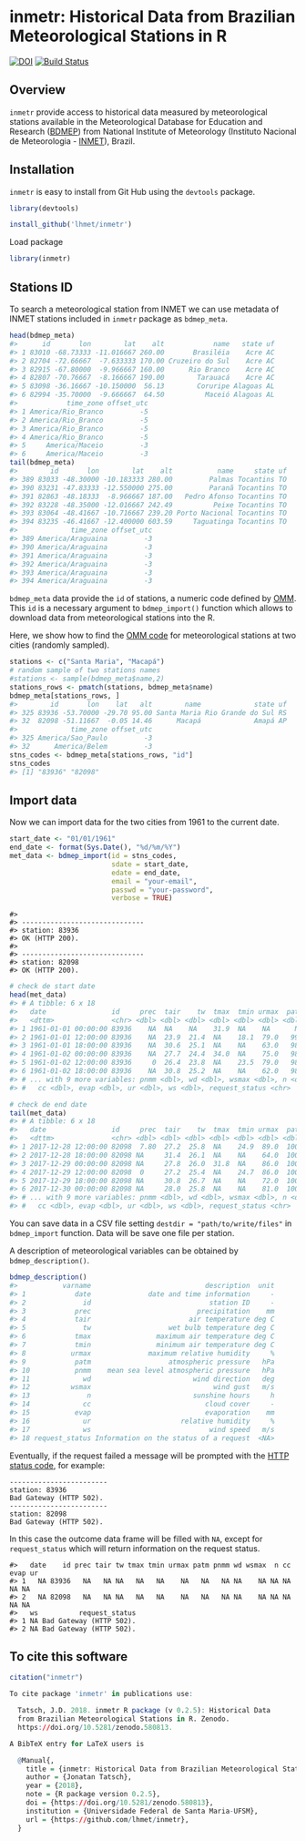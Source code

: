 inmetr: Historical Data from Brazilian Meteorological Stations in R
================

<!-- README.md is generated from README.Rmd. Please edit that file -->
[![DOI](https://zenodo.org/badge/DOI/10.5281/zenodo.580813.svg)](https://doi.org/10.5281/zenodo.580813) [![Build Status](https://travis-ci.org/lhmet/inmetr.svg?branch=master)](https://travis-ci.org/lhmet/inmetr)

Overview
--------

`inmetr` provide access to historical data measured by meteorological stations available in the Meteorological Database for Education and Research ([BDMEP](http://www.inmet.gov.br/projetos/rede/pesquisa/)) from National Institute of Meteorology (Instituto Nacional de Meteorologia - [INMET](http://www.inmet.gov.br)), Brazil.

Installation
------------

`inmetr` is easy to install from Git Hub using the `devtools` package.

``` r
library(devtools)
```

``` r
install_github('lhmet/inmetr')
```

Load package

``` r
library(inmetr)
```

Stations ID
-----------

To search a meteorological station from INMET we can use metadata of INMET stations included in `inmetr` package as `bdmep_meta`.

``` r
head(bdmep_meta)
#>      id       lon        lat    alt            name   state uf
#> 1 83010 -68.73333 -11.016667 260.00       Brasiléia    Acre AC
#> 2 82704 -72.66667  -7.633333 170.00 Cruzeiro do Sul    Acre AC
#> 3 82915 -67.80000  -9.966667 160.00      Rio Branco    Acre AC
#> 4 82807 -70.76667  -8.166667 190.00        Tarauacá    Acre AC
#> 5 83098 -36.16667 -10.150000  56.13        Coruripe Alagoas AL
#> 6 82994 -35.70000  -9.666667  64.50          Maceió Alagoas AL
#>            time_zone offset_utc
#> 1 America/Rio_Branco         -5
#> 2 America/Rio_Branco         -5
#> 3 America/Rio_Branco         -5
#> 4 America/Rio_Branco         -5
#> 5     America/Maceio         -3
#> 6     America/Maceio         -3
tail(bdmep_meta)
#>        id       lon        lat    alt           name     state uf
#> 389 83033 -48.30000 -10.183333 280.00         Palmas Tocantins TO
#> 390 83231 -47.83333 -12.550000 275.00         Paranã Tocantins TO
#> 391 82863 -48.18333  -8.966667 187.00   Pedro Afonso Tocantins TO
#> 392 83228 -48.35000 -12.016667 242.49          Peixe Tocantins TO
#> 393 83064 -48.41667 -10.716667 239.20 Porto Nacional Tocantins TO
#> 394 83235 -46.41667 -12.400000 603.59     Taguatinga Tocantins TO
#>             time_zone offset_utc
#> 389 America/Araguaina         -3
#> 390 America/Araguaina         -3
#> 391 America/Araguaina         -3
#> 392 America/Araguaina         -3
#> 393 America/Araguaina         -3
#> 394 America/Araguaina         -3
```

`bdmep_meta` data provide the `id` of stations, a numeric code defined by [OMM](http://www.wmo.int/pages/prog/www/ois/volume-a/StationIDs_Global_1509.pdf). This `id` is a necessary argument to `bdmep_import()` function which allows to download data from meteorological stations into the R.

Here, we show how to find the [OMM code](http://www.wmo.int/pages/prog/www/ois/volume-a/StationIDs_Global_1509.pdf) for meteorological stations at two cities (randomly sampled).

``` r
stations <- c("Santa Maria", "Macapá")
# random sample of two stations names 
#stations <- sample(bdmep_meta$name,2)
stations_rows <- pmatch(stations, bdmep_meta$name)
bdmep_meta[stations_rows, ]
#>        id       lon    lat   alt        name             state uf
#> 325 83936 -53.70000 -29.70 95.00 Santa Maria Rio Grande do Sul RS
#> 32  82098 -51.11667  -0.05 14.46      Macapá             Amapá AP
#>             time_zone offset_utc
#> 325 America/Sao_Paulo         -3
#> 32      America/Belem         -3
stns_codes <- bdmep_meta[stations_rows, "id"] 
stns_codes
#> [1] "83936" "82098"
```

Import data
-----------

Now we can import data for the two cities from 1961 to the current date.

``` r
start_date <- "01/01/1961"
end_date <- format(Sys.Date(), "%d/%m/%Y")
met_data <- bdmep_import(id = stns_codes,
                         sdate = start_date, 
                         edate = end_date, 
                         email = "your-email",
                         passwd = "your-password",
                         verbose = TRUE)
```

    #> 
    #> ------------------------------
    #> station: 83936
    #> OK (HTTP 200).
    #> 
    #> ------------------------------
    #> station: 82098
    #> OK (HTTP 200).

``` r
# check de start date
head(met_data)
#> # A tibble: 6 x 18
#>   date                id     prec  tair    tw  tmax  tmin urmax  patm
#>   <dttm>              <chr> <dbl> <dbl> <dbl> <dbl> <dbl> <dbl> <dbl>
#> 1 1961-01-01 00:00:00 83936    NA  NA    NA    31.9  NA    NA      NA
#> 2 1961-01-01 12:00:00 83936    NA  23.9  21.4  NA    18.1  79.0   990
#> 3 1961-01-01 18:00:00 83936    NA  30.6  25.1  NA    NA    63.0   988
#> 4 1961-01-02 00:00:00 83936    NA  27.7  24.4  34.0  NA    75.0   986
#> 5 1961-01-02 12:00:00 83936     0  26.4  23.8  NA    23.5  79.0   989
#> 6 1961-01-02 18:00:00 83936    NA  30.8  25.2  NA    NA    62.0   989
#> # ... with 9 more variables: pnmm <dbl>, wd <dbl>, wsmax <dbl>, n <dbl>,
#> #   cc <dbl>, evap <dbl>, ur <dbl>, ws <dbl>, request_status <chr>
```

``` r
# check de end date
tail(met_data)
#> # A tibble: 6 x 18
#>   date                id     prec  tair    tw  tmax  tmin urmax  patm
#>   <dttm>              <chr> <dbl> <dbl> <dbl> <dbl> <dbl> <dbl> <dbl>
#> 1 2017-12-28 12:00:00 82098  7.80  27.2  25.8  NA    24.9  89.0  1009
#> 2 2017-12-28 18:00:00 82098 NA     31.4  26.1  NA    NA    64.0  1007
#> 3 2017-12-29 00:00:00 82098 NA     27.8  26.0  31.8  NA    86.0  1008
#> 4 2017-12-29 12:00:00 82098  0     27.2  25.4  NA    24.7  86.0  1009
#> 5 2017-12-29 18:00:00 82098 NA     30.8  26.7  NA    NA    72.0  1006
#> 6 2017-12-30 00:00:00 82098 NA     28.0  25.8  NA    NA    81.0  1008
#> # ... with 9 more variables: pnmm <dbl>, wd <dbl>, wsmax <dbl>, n <dbl>,
#> #   cc <dbl>, evap <dbl>, ur <dbl>, ws <dbl>, request_status <chr>
```

You can save data in a CSV file setting `destdir = "path/to/write/files"` in `bdmep_import` function. Data will be save one file per station.

A description of meteorological variables can be obtained by `bdmep_description()`.

``` r
bdmep_description()
#>           varname                            description  unit
#> 1            date              date and time information     -
#> 2              id                             station ID     -
#> 3            prec                          precipitation    mm
#> 4            tair                        air temperature deg C
#> 5              tw                   wet bulb temperature deg C
#> 6            tmax                maximum air temperature deg C
#> 7            tmin                minimum air temperature deg C
#> 8           urmax              maximum relative humidity     %
#> 9            patm                   atmospheric pressure   hPa
#> 10           pnmm    mean sea level atmospheric pressure   hPa
#> 11             wd                         wind direction   deg
#> 12          wsmax                              wind gust   m/s
#> 13              n                         sunshine hours     h
#> 14             cc                            cloud cover     -
#> 15           evap                            evaporation    mm
#> 16             ur                      relative humidity     %
#> 17             ws                             wind speed   m/s
#> 18 request_status Information on the status of a request  <NA>
```

Eventually, if the request failed a message will be prompted with the [HTTP status code](https://en.wikipedia.org/wiki/List_of_HTTP_status_codes), for example:

    ------------------------
    station: 83936
    Bad Gateway (HTTP 502).
    ------------------------
    station: 82098
    Bad Gateway (HTTP 502).

In this case the outcome data frame will be filled with `NA`, except for `request_status` which will return information on the request status.

    #>   date    id prec tair tw tmax tmin urmax patm pnmm wd wsmax  n cc evap ur
    #> 1   NA 83936   NA   NA NA   NA   NA    NA   NA   NA NA    NA NA NA   NA NA
    #> 2   NA 82098   NA   NA NA   NA   NA    NA   NA   NA NA    NA NA NA   NA NA
    #>   ws          request_status
    #> 1 NA Bad Gateway (HTTP 502).
    #> 2 NA Bad Gateway (HTTP 502).

To cite this software
---------------------

``` r
citation("inmetr")

To cite package 'inmetr' in publications use:

  Tatsch, J.D. 2018. inmetr R package (v 0.2.5): Historical Data
  from Brazilian Meteorological Stations in R. Zenodo.
  https://doi.org/10.5281/zenodo.580813.

A BibTeX entry for LaTeX users is

  @Manual{,
    title = {inmetr: Historical Data from Brazilian Meteorological Stations in R},
    author = {Jonatan Tatsch},
    year = {2018},
    note = {R package version 0.2.5},
    doi = {https://doi.org/10.5281/zenodo.580813},
    institution = {Universidade Federal de Santa Maria-UFSM},
    url = {https://github.com/lhmet/inmetr},
  }
```
